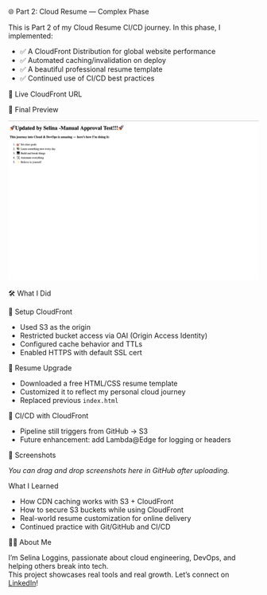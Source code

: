 🌐 Part 2: Cloud Resume — Complex Phase

This is Part 2 of my Cloud Resume CI/CD journey. In this phase, I implemented:

- ✅ A CloudFront Distribution for global website performance
- ✅ Automated caching/invalidation on deploy
- ✅ A beautiful professional resume template
- ✅ Continued use of CI/CD best practices


🚀 Live CloudFront URL

📸 Final Preview

![Screenshot](./screenshot-part2.png)



🛠️ What I Did

🔸 Setup CloudFront
- Used S3 as the origin
- Restricted bucket access via OAI (Origin Access Identity)
- Configured cache behavior and TTLs
- Enabled HTTPS with default SSL cert

🔸 Resume Upgrade
- Downloaded a free HTML/CSS resume template
- Customized it to reflect my personal cloud journey
- Replaced previous `index.html`

🔸 CI/CD with CloudFront
- Pipeline still triggers from GitHub → S3
- Future enhancement: add Lambda@Edge for logging or headers


📸 Screenshots

_You can drag and drop screenshots here in GitHub after uploading._


What I Learned

- How CDN caching works with S3 + CloudFront
- How to secure S3 buckets while using CloudFront
- Real-world resume customization for online delivery
- Continued practice with Git/GitHub and CI/CD


👋🏽 About Me

I’m Selina Loggins, passionate about cloud engineering, DevOps, and helping others break into tech.  
This project showcases real tools and real growth. Let’s connect on [LinkedIn](https://www.linkedin.com/in/selinaloggins)!


